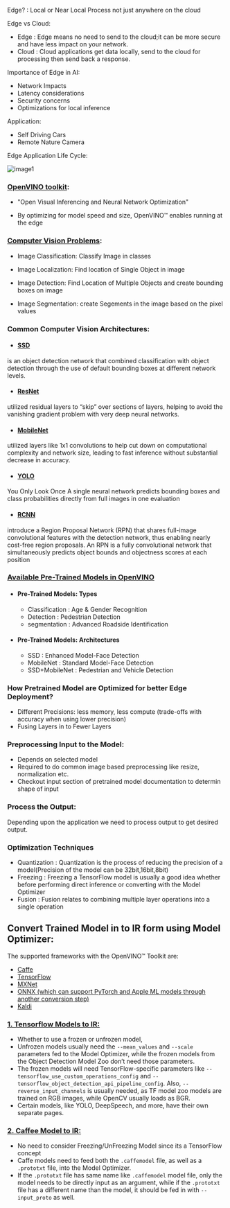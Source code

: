 Edge? : Local or Near Local Process not just anywhere on the cloud

Edge vs Cloud:
* Edge  : Edge means no need to send to the cloud;it can be more secure and have less impact on your network.
* Cloud : Cloud applications get data locally, send to the cloud for processing then send back a response. 

Importance of Edge in AI:
* Network Impacts
* Latency considerations
* Security concerns
* Optimizations for local inference

Application:
* Self Driving Cars
* Remote Nature Camera

Edge Application Life Cycle:

![image1](https://github.com/bhadreshpsavani/MachineLearningOnEdge/blob/master/images/edgeApplicationLifeCycle.png)

### [OpenVINO toolkit](https://software.intel.com/en-us/openvino-toolkit):

- "Open Visual Inferencing and Neural Network Optimization"

-  By optimizing for model speed and size, OpenVINO™ enables running at the edge

### [Computer Vision Problems](https://medium.com/analytics-vidhya/image-classification-vs-object-detection-vs-image-segmentation-f36db85fe81):
* Image Classification: Classify Image in classes

* Image Localization: Find location of Single Object in image

* Image Detection: Find Location of Multiple Objects and create bounding boxes on image

* Image Segmentation: create Segements in the image based on the pixel values 


### Common Computer Vision Architectures:

* #### [SSD](https://arxiv.org/abs/1512.02325) #### 
is an object detection network that combined classification with object detection through the use of default bounding boxes at different network levels. 

* #### [ResNet](https://arxiv.org/abs/1512.03385) #### 
utilized residual layers to “skip” over sections of layers, helping to avoid the vanishing gradient problem with very deep neural networks. 

* #### [MobileNet](https://arxiv.org/abs/1704.04861) #### 
utilized layers like 1x1 convolutions to help cut down on computational complexity and network size, leading to fast inference without substantial decrease in accuracy.

* #### [YOLO](https://arxiv.org/abs/1506.02640) ####
You Only Look Once
A single neural network predicts bounding boxes and class probabilities directly from full images in one evaluation

* #### [RCNN](https://arxiv.org/pdf/1311.2524.pdf) ####

introduce a Region Proposal Network (RPN) that shares full-image convolutional features with the detection network, thus enabling nearly cost-free region proposals. An RPN is a fully convolutional network that simultaneously predicts object bounds and objectness scores at each position


### [Available Pre-Trained Models in OpenVINO](https://software.intel.com/en-us/openvino-toolkit/documentation/pretrained-models)

* #### Pre-Trained Models: Types
    * Classification : Age & Gender Recognition
    * Detection : Pedestrian Detection
    * segmentation : Advanced Roadside Identification
    
* #### Pre-Trained Models: Architectures
    * SSD : Enhanced Model-Face Detection
    * MobileNet : Standard Model-Face Detection
    * SSD+MobileNet : Pedestrian and Vehicle Detection
    
### How Pretrained Model are Optimized for better Edge Deployment? ###
* Different Precisions: less memory, less compute (trade-offs with accuracy when using lower precision)
* Fusing Layers in to Fewer Layers

### Preprocessing Input to the Model: ###
* Depends on selected model
* Required to do common image based preprocessing like resize, normalization etc.
* Checkout input section of pretrained model documentation to determin shape of input

### Process the Output: ###
Depending upon the application we need to process output to get desired output.

### Optimization Techniques ###
* Quantization : Quantization is the process of reducing the precision of a model(Precision of the model can be 32bit,16bit,8bit)
* Freezing : Freezing a TensorFlow model is usually a good idea whether before performing direct inference or converting with the Model Optimizer
* Fusion : Fusion relates to combining multiple layer operations into a single operation

## Convert Trained Model in to IR form using Model Optimizer: ##
The supported frameworks with the OpenVINO™ Toolkit are:
* [Caffe](https://caffe.berkeleyvision.org/)
* [TensorFlow](https://www.tensorflow.org/)
* [MXNet](https://mxnet.apache.org/)
* [ONNX (which can support PyTorch and Apple ML models through another conversion step)](https://onnx.ai/)
* [Kaldi](https://kaldi-asr.org/doc/dnn.html)

### [1. Tensorflow Models to IR:](https://docs.openvinotoolkit.org/latest/_docs_MO_DG_prepare_model_convert_model_Convert_Model_From_TensorFlow.html) ###
* Whether to use a frozen or unfrozen model, 
* Unfrozen models usually need the `--mean_values` and `--scale` parameters fed to the Model Optimizer, while the frozen models from the Object Detection Model Zoo don’t need those parameters.
* The frozen models will need TensorFlow-specific parameters like `--tensorflow_use_custom_operations_config` and `--tensorflow_object_detection_api_pipeline_config`. Also, `--reverse_input_channels` is usually needed, as TF model zoo models are trained on RGB images, while OpenCV usually loads as BGR. 
* Certain models, like YOLO, DeepSpeech, and more, have their own separate pages.

### [2. Caffee Model to IR:](https://docs.openvinotoolkit.org/latest/_docs_MO_DG_prepare_model_convert_model_Convert_Model_From_Caffe.html) ###
* No need to consider Freezing/UnFreezing Model since its a TensorFlow concept 
* Caffe models need to feed both the `.caffemodel` file, as well as a `.prototxt` file, into the Model Optimizer. 
* If the `.prototxt` file has same name like `.caffemodel` model file, only the model needs to be directly input as an argument, while if the `.prototxt` file has a different name than the model, it should be fed in with `--input_proto` as well.
